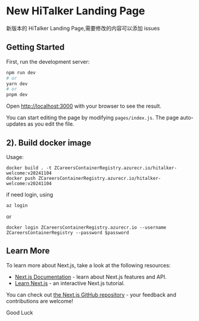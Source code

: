 # New HiTalker Landing Page

新版本的 HiTalker Landing Page,需要修改的内容可以添加 issues

## Getting Started

First, run the development server:

```bash
npm run dev
# or
yarn dev
# or
pnpm dev
```

Open [http://localhost:3000](http://localhost:3000) with your browser to see the result.

You can start editing the page by modifying `pages/index.js`. The page auto-updates as you edit the file.


## 2). Build docker image
Usage:
```shell
docker build . -t ZCareersContainerRegistry.azurecr.io/hitalker-welcome:v20241104
docker push ZCareersContainerRegistry.azurecr.io/hitalker-welcome:v20241104
``` 
if need login, using
```shell
az login
```
or 
```shell
docker login ZCareersContainerRegistry.azurecr.io --username ZCareersContainerRegistry --password $password
```

 
## Learn More

To learn more about Next.js, take a look at the following resources:

- [Next.js Documentation](https://nextjs.org/docs) - learn about Next.js features and API.
- [Learn Next.js](https://nextjs.org/learn) - an interactive Next.js tutorial.

You can check out [the Next.js GitHub repository](https://github.com/vercel/next.js/) - your feedback and contributions are welcome!

Good Luck
